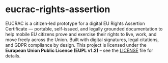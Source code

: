 # eucrac-rights-assertion
EUCRAC is a citizen-led prototype for a digital EU Rights Assertion Certificate — portable, self-issued, and legally grounded documentation to help mobile EU citizens prove and exercise their rights to live, work, and move freely across the Union. Built with digital signatures, legal citations, and GDPR compliance by design.
This project is licensed under the **European Union Public Licence (EUPL v1.2)** – see the [LICENSE](./LICENSE) file for details.
